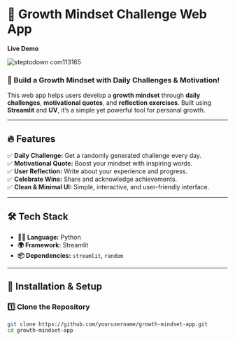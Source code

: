 # 🌱 Growth Mindset Challenge Web App  

**Live Demo**

![steptodown com113165](https://github.com/user-attachments/assets/aaf166bc-7966-4f63-8cd6-737a16dac045)
### **🚀 Build a Growth Mindset with Daily Challenges & Motivation!**  

This web app helps users develop a **growth mindset** through **daily challenges**, **motivational quotes**, and **reflection exercises**. Built using **Streamlit** and **UV**, it’s a simple yet powerful tool for personal growth.  

---

## 🔥 **Features**  
✅ **Daily Challenge:** Get a randomly generated challenge every day.  
✅ **Motivational Quote:** Boost your mindset with inspiring words.  
✅ **User Reflection:** Write about your experience and progress.  
✅ **Celebrate Wins:** Share and acknowledge achievements.  
✅ **Clean & Minimal UI:** Simple, interactive, and user-friendly interface.  

---

## 🛠️ **Tech Stack**  
- **🧑‍💻 Language:** Python  
- **🌍 Framework:** Streamlit  
- **📦 Dependencies:** `streamlit`, `random`  

---

## 🚀 **Installation & Setup**  

### **1️⃣ Clone the Repository**  
```bash
git clone https://github.com/yourusername/growth-mindset-app.git
cd growth-mindset-app
